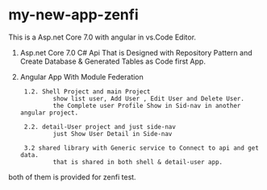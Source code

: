 # my-new-app-zenfi


This is a Asp.net Core  7.0 with angular in vs.Code Editor.

1. Asp.net Core 7.0 C# Api
That is Designed with Repository Pattern and Create Database & Generated Tables as Code first App.

2. Angular App With Module Federation 

        1.2. Shell Project and main Project 
                show list user, Add User , Edit User and Delete User.
                the Complete user Profile Show in Sid-nav in another angular project.

        2.2. detail-User project and just side-nav
                just Show User Detail in Side-nav

        3.2 shared library with Generic service to Connect to api and get data.
                that is shared in both shell & detail-user app.
  

both of them is  provided for zenfi test.

